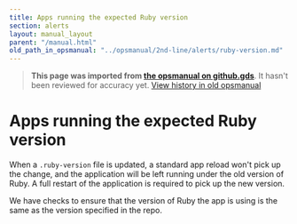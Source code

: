 ```yaml
---
title: Apps running the expected Ruby version
section: alerts
layout: manual_layout
parent: "/manual.html"
old_path_in_opsmanual: "../opsmanual/2nd-line/alerts/ruby-version.md"
---
```




> **This page was imported from [the opsmanual on github.gds](https://github.gds/gds/opsmanual)**.
It hasn't been reviewed for accuracy yet.
[View history in old opsmanual](https://github.gds/gds/opsmanual/tree/master/2nd-line/alerts/ruby-version.md)


# Apps running the expected Ruby version

When a `.ruby-version` file is updated, a standard app reload won't pick
up the change, and the application will be left running under the old
version of Ruby. A full restart of the application is required to pick
up the new version.

We have checks to ensure that the version of Ruby the app is using is
the same as the version specified in the repo.

